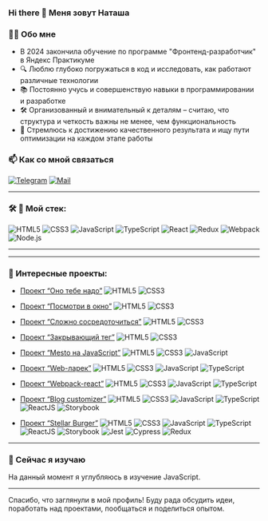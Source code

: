 ### Hi there 👋 Меня зовут Наташа

### 👩‍💻 Обо мне

- В 2024 закончила обучение по программе "Фронтенд-разработчик" в Яндекс Практикуме
- 🔍 Люблю глубоко погружаться в код и исследовать, как работают различные технологии
- 📚 Постоянно учусь и совершенствую навыки в программировании и разработке
- 🛠️ Организованный и внимательный к деталям – считаю, что структура и четкость важны не менее, чем функциональность
- 🎯 Стремлюсь к достижению качественного результата и ищу пути оптимизации на каждом этапе работы


### 📫 Как со мной связаться

[![Telegram](https://img.shields.io/badge/Telegram-orange?logo=telegram&logoColor=white)](https://t.me/aldizza) [![Mail](https://img.shields.io/badge/Email-red?logo=gmail&logoColor=white)](mailto:aldizza@yandex.ru)

---

### &#128736; 🚀 Мой стек:
![HTML5](https://img.shields.io/badge/html5-%23E34F26.svg?style=for-the-badge&logo=html5&logoColor=white)
![CSS3](https://img.shields.io/badge/css3-%231572B6.svg?style=for-the-badge&logo=css3&logoColor=white)
![JavaScript](https://img.shields.io/badge/javascript-%23323330.svg?style=for-the-badge&logo=javascript&logoColor=%23F7DF1E)
![TypeScript](https://img.shields.io/badge/typescript-%23007ACC.svg?style=for-the-badge&logo=typescript&logoColor=white)
![React](https://img.shields.io/badge/react-%2320232a.svg?style=for-the-badge&logo=react&logoColor=%2361DAFB)
![Redux](https://img.shields.io/badge/redux-%23593d88.svg?style=for-the-badge&logo=redux&logoColor=white)
![Webpack](https://img.shields.io/badge/webpack-%238DD6F9.svg?style=for-the-badge&logo=webpack&logoColor=black)
![Node.js](https://img.shields.io/badge/Node.js-%2343853D.svg?style=for-the-badge&logo=node.js&logoColor=white)

---
---

### &#127875; Интересные проекты:

- [Проект “Оно тебе надо”](https://github.com/aldizza/ono-tebe-nado) <img src="https://img.shields.io/badge/HTML5-gray?logo=html5&logoColor=white" alt="HTML5" title="HTML5"/> <img src="https://img.shields.io/badge/CSS3-gray?logo=css3&logoColor=white" alt="CSS3" title="CSS3"/>

- [Проект “Посмотри в окно”](https://github.com/aldizza/posmotri_v_okno) <img src="https://img.shields.io/badge/HTML5-gray?logo=html5&logoColor=white" alt="HTML5" title="HTML5"/> <img src="https://img.shields.io/badge/CSS3-gray?logo=css3&logoColor=white" alt="CSS3" title="CSS3"/>

- [Проект “Сложно сосредоточиться”](https://github.com/aldizza/slozhno-sosredotochitsya) <img src="https://img.shields.io/badge/HTML5-gray?logo=html5&logoColor=white" alt="HTML5" title="HTML5"/> <img src="https://img.shields.io/badge/CSS3-gray?logo=css3&logoColor=white" alt="CSS3" title="CSS3"/>

- [Проект “Закрывающий тег”](https://github.com/aldizza/zakrivayuschiy-teg-f) <img src="https://img.shields.io/badge/HTML5-gray?logo=html5&logoColor=white" alt="HTML5" title="HTML5"/> <img src="https://img.shields.io/badge/CSS3-gray?logo=css3&logoColor=white" alt="CSS3" title="CSS3"/>

- [Проект “Mesto на JavaScript”](https://github.com/aldizza/mesto-project-ff) <img src="https://img.shields.io/badge/HTML5-gray?logo=html5&logoColor=white" alt="HTML5" title="HTML5"/> <img src="https://img.shields.io/badge/CSS3-gray?logo=css3&logoColor=white" alt="CSS3" title="CSS3"/> <img src="https://img.shields.io/badge/JavaScript-gray?logo=javascript&logoColor=white" alt="JavaScript" title="JavaScript"/>

- [Проект “Web-ларек”](https://github.com/aldizza/web-larek-frontend) <img src="https://img.shields.io/badge/HTML5-gray?logo=html5&logoColor=white" alt="HTML5" title="HTML5"/> <img src="https://img.shields.io/badge/CSS3-gray?logo=css3&logoColor=white" alt="CSS3" title="CSS3"/> <img src="https://img.shields.io/badge/JavaScript-gray?logo=javascript&logoColor=white" alt="JavaScript" title="JavaScript"/> <img src="https://img.shields.io/badge/TypeScript-gray?logo=typescript&logoColor=white" alt="TypeScript" title="TypeScript"/>

- [Проект “Webpack-react”](https://github.com/aldizza/webpack-react) <img src="https://img.shields.io/badge/HTML5-gray?logo=html5&logoColor=white" alt="HTML5" title="HTML5"/> <img src="https://img.shields.io/badge/CSS3-gray?logo=css3&logoColor=white" alt="CSS3" title="CSS3"/> <img src="https://img.shields.io/badge/JavaScript-gray?logo=javascript&logoColor=white" alt="JavaScript" title="JavaScript"/> <img src="https://img.shields.io/badge/TypeScript-gray?logo=typescript&logoColor=white" alt="TypeScript" title="TypeScript"/>

- [Проект “Blog customizer”](https://github.com/aldizza/blog-customizer) <img src="https://img.shields.io/badge/HTML5-gray?logo=html5&logoColor=white" alt="HTML5" title="HTML5"/> <img src="https://img.shields.io/badge/CSS3-gray?logo=css3&logoColor=white" alt="CSS3" title="CSS3"/> <img src="https://img.shields.io/badge/JavaScript-gray?logo=javascript&logoColor=white" alt="JavaScript" title="JavaScript"/> <img src="https://img.shields.io/badge/TypeScript-gray?logo=typescript&logoColor=white" alt="TypeScript" title="TypeScript"/> <img src="https://img.shields.io/badge/ReactJS-gray?logo=react&logoColor=white" alt="ReactJS" title="ReactJS"/> <img src="https://img.shields.io/badge/Storybook-gray?logo=storybook&logoColor=white" alt="Storybook" title="Storybook"/>

- [Проект “Stellar Burger”](https://github.com/aldizza/stellar-burgers) <img src="https://img.shields.io/badge/HTML5-gray?logo=html5&logoColor=white" alt="HTML5" title="HTML5"/> <img src="https://img.shields.io/badge/CSS3-gray?logo=css3&logoColor=white" alt="CSS3" title="CSS3"/> <img src="https://img.shields.io/badge/JavaScript-gray?logo=javascript&logoColor=white" alt="JavaScript" title="JavaScript"/> <img src="https://img.shields.io/badge/TypeScript-gray?logo=typescript&logoColor=white" alt="TypeScript" title="TypeScript"/> <img src="https://img.shields.io/badge/ReactJS-gray?logo=react&logoColor=white" alt="ReactJS" title="ReactJS"/> <img src="https://img.shields.io/badge/Storybook-gray?logo=storybook&logoColor=white" alt="Storybook" title="Storybook"/> <img src="https://img.shields.io/badge/Jest-gray?logo=jest&logoColor=white" alt="Jest" title="Jest"/> <img src="https://img.shields.io/badge/Cypress-gray?logo=cypress&logoColor=white" alt="Cypress" title="Cypress"/> <img src="https://img.shields.io/badge/Redux-gray?logo=redux&logoColor=white" alt="Redux" title="Redux"/>



---

### 🌱 Сейчас я изучаю
На данный момент я углубляюсь в изучение JavaScript.

---

Спасибо, что заглянули в мой профиль! Буду рада обсудить идеи, поработать над проектами, пообщаться и поделиться опытом.

